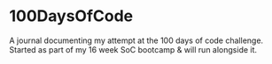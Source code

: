 # 100DaysOfCode
A journal documenting my attempt at the 100 days of code challenge. Started as part of my 16 week SoC bootcamp &amp; will run alongside it.
